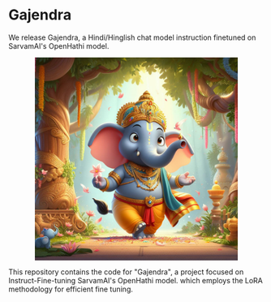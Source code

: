 # Gajendra

We release Gajendra, a Hindi/Hinglish chat model instruction finetuned on SarvamAI's OpenHathi model.

<p align="center" width="100%">
      <img src="asset\gajendra.jpg" alt="Gajendra is an Hindi/Hinglish instruction-tuned model based on the different instruct datasets." style="width: 25%; min-width: 400px; display: block; margin: auto;">
</p>



This repository contains the code for  "Gajendra", a project focused on Instruct-Fine-tuning SarvamAI's OpenHathi model. which employs the LoRA methodology for efficient fine tuning. 